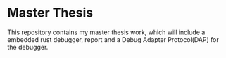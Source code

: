# Master Thesis
This repository contains my master thesis work, which will include a embedded rust debugger, report and a Debug Adapter Protocol(DAP) for the debugger.

